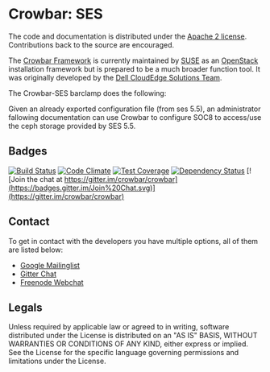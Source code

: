 # Crowbar: SES

The code and documentation is distributed under the [Apache 2 license](http://www.apache.org/licenses/LICENSE-2.0.html).
Contributions back to the source are encouraged.

The [Crowbar Framework](https://github.com/crowbar/crowbar) is currently maintained by [SUSE](http://www.suse.com/) as
an [OpenStack](http://openstack.org) installation framework but is prepared to be a much broader function tool. It was
originally developed by the [Dell CloudEdge Solutions Team](http://dell.com/openstack).

The Crowbar-SES barclamp does the following:

Given an already exported configuration file (from ses 5.5), an administrator fallowing documentation can use Crowbar to configure SOC8 to access/use the ceph storage provided by SES 5.5.

## Badges

[![Build Status](https://travis-ci.org/crowbar/crowbar-ceph.svg?branch=master)](https://travis-ci.org/crowbar/crowbar-ceph)
[![Code Climate](https://codeclimate.com/github/crowbar/crowbar-ceph/badges/gpa.svg)](https://codeclimate.com/github/crowbar/crowbar-ceph)
[![Test Coverage](https://codeclimate.com/github/crowbar/crowbar-ceph/badges/coverage.svg)](https://codeclimate.com/github/crowbar/crowbar-ceph)
[![Dependency Status](https://gemnasium.com/crowbar/crowbar-ceph.svg)](https://gemnasium.com/crowbar/crowbar-ceph)
[![Join the chat at https://gitter.im/crowbar/crowbar](https://badges.gitter.im/Join%20Chat.svg)](https://gitter.im/crowbar/crowbar)

## Contact

To get in contact with the developers you have multiple options, all of them are listed below:

* [Google Mailinglist](https://groups.google.com/forum/#!forum/crowbar)
* [Gitter Chat](https://gitter.im/crowbar/crowbar)
* [Freenode Webchat](http://webchat.freenode.net/?channels=%23crowbar)

## Legals

Unless required by applicable law or agreed to in writing, software distributed under the License is distributed on
an "AS IS" BASIS, WITHOUT WARRANTIES OR CONDITIONS OF ANY KIND, either express or implied. See the License for the
specific language governing permissions and limitations under the License.
